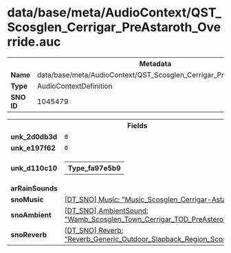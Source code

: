 <h1>data/base/meta/AudioContext/QST_Scosglen_Cerrigar_PreAstaroth_Override.auc</h1><table><tr><th colspan="100%">Metadata</th></tr><tr><td><b>Name</b></td><td>data/base/meta/AudioContext/QST_Scosglen_Cerrigar_PreAstaroth_Override.auc</td></tr><tr><td><b>Type</b></td><td>AudioContextDefinition</td></tr><tr><td><b>SNO ID</b></td><td>1045479</td></tr></table>

<table><tr><th colspan="100%">Fields</th></tr><tr><td><b>unk_2d0db3d</b></td><td><code>0</code></td></tr><tr><td><b>unk_e197f62</b></td><td><code>0</code></td></tr><tr><td><b>unk_d110c10</b></td><td><table><tr><th colspan="100%">Type_fa97e5b9</th></tr></table>

</td></tr><tr><td><b>arRainSounds</b></td><td></td></tr><tr><td><b>snoMusic</b></td><td><a href="..\Music\Music_Scosglen_Cerrigar-Astaroth.mus.md">[DT_SNO] Music: "Music_Scosglen_Cerrigar-Astaroth"</a></td></tr><tr><td><b>snoAmbient</b></td><td><a href="..\AmbientSound\Wamb_Scosglen_Town_Cerrigar_TOD_PreAsteroth_Override.ams.md">[DT_SNO] AmbientSound: "Wamb_Scosglen_Town_Cerrigar_TOD_PreAsteroth_Override"</a></td></tr><tr><td><b>snoReverb</b></td><td><a href="..\Reverb\Reverb_Generic_Outdoor_Slapback_Region_Scosglen.rev.md">[DT_SNO] Reverb: "Reverb_Generic_Outdoor_Slapback_Region_Scosglen"</a></td></tr></table>

